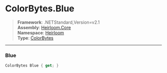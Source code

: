 # ColorBytes.Blue

> **Framework**: .NETStandard,Version=v2.1  
> **Assembly**: [Heirloom.Core][0]  
> **Namespace**: [Heirloom][0]  
> **Type**: [ColorBytes][1]

--------------------------------------------------------------------------------

### Blue

```cs
ColorBytes Blue { get; }
```

[0]: ../Heirloom.Core.md
[1]: Heirloom.ColorBytes.md
